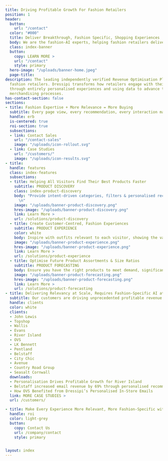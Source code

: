 ```yaml
---
title: Driving Profitable Growth For Fashion Retailers
position: 1
header:
  button:
    url: "/contact"
  color: "#000"
  title: Deliver Breakthrough, Fashion Specific, Shopping Experiences
  body: We are the fashion-AI experts, helping fashion retailers deliver the relevant products & inspiration their visitors deserve, across every part of the shopper journey
  class: index-banner
  button:
    copy: LEARN MORE >
    url: "/contact"
    style: primary
  hero-image: "/uploads/banner-home.jpeg"
  page-title:
description: The leading independently verified Revenue Optimisation Platform for
  fashion retailers. Dressipi transforms how retailers engage with their customers
  through entirely personalised experiences and using data to advance the buying and
  merchandising processes.
has-contact-section: false
sections:
- title: Fashion Expertise + More Relevance = More Buying
  subtitle: Every page view, every recommendation, every interaction made better
  handle: erb
  is-centered: true
  roi-section: true
  subsections:
  - link: Contact Sales
    url: "/contact-sales"
    image: "/uploads/icon-rollout.svg"
  - link: Case Studies
    url: "/customers/"
    image: "/uploads/icon-results.svg"
- title: 
  handle: features
  class: index-features
  subsections:
  - title: Helping All Visitors Find Their Best Products Faster
    subtitle: PRODUCT DISCOVERY 
    class: index-product-discovery
    body: "Provide intent-driven categories, filters & personalised recommendations for first time visitors as well as repeat customers
      \n"
    image: "/uploads/banner-product-discovery.png"
    hres-image: "/uploads/banner-product-discovery.png"
    link: Learn More >
    url: /solutions/product-discovery
  - title: Create Customer-Centred, Fashion Experiences
    subtitle: PRODUCT EXPERIENCE
    color: white
    body: Inspire with outfits relevant to each visitor, showing the value of every product & how to wear your brand their way.
    image: "/uploads/banner-product-experience.png"
    hres-image: "/uploads/banner-product-experience.png"
    link: Learn More >
    url: /solutions/product-experience
  - title: Optimise Future Product Assortments & Size Ratios
    subtitle: PRODUCT FORECASTING
    body: Ensure you have the right products to meet demand, significantly reducing overstock & discounting.
    image: "/uploads/banner-product-forecasting.png"
    hres-image: "/uploads/banner-product-forecasting.png"
    link: Learn More >
    url: /solutions/product-forecasting
- title: Delivering Relevancy at Scale, Requires Fashion-Specific AI at Scale
  subtitle: Our customers are driving unprecedented profitable revenue growth, cost savings, improved customer experiences and loyalty across their business.
  handle: clients
  color: white
  clients:
  - John Lewis
  - Topshop
  - Wallis
  - Evans
  - River Island
  - OVS
  - LK Bennett
  - Pentland
  - Belstaff
  - City Chic
  - Avenue
  - Country Road Group
  - Seasalt Cornwall
  downloads:
  - Personalisation Drives Profitable Growth for River Island
  - Belstaff increased email revenue by 69% through personalised recommendations
  - How OVS Benefited from Dressipi’s Personalised In-Store Emails
  link: MORE CASE STUDIES >
  url: /customers/

- title: Make Every Experience More Relevant, More Fashion-Specific with Dressipi
  handle: roi
  color: light-grey 
  button:
    copy: Contact Us
    url: /company/contact
    style: primary


layout: index
---
```


